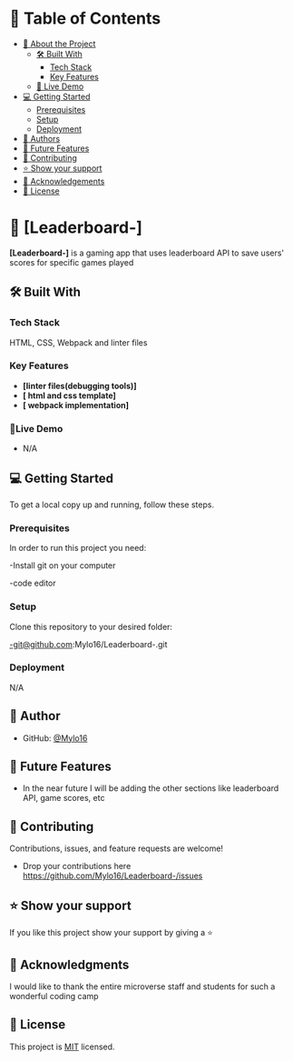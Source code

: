 # 📗 Table of Contents

- [📖 About the Project](#about-project)
  - [🛠 Built With](#built-with)
    - [Tech Stack](#tech-stack)
    - [Key Features](#key-features)
  - [🚀 Live Demo](#live-demo)
- [💻 Getting Started](#getting-started)
  - [Prerequisites](#prerequisites)
  - [Setup](#setup)
  - [Deployment](#triangular_flag_on_post-deployment)
- [👥 Authors](#authors)
- [🔭 Future Features](#future-features)
- [🤝 Contributing](#contributing)
- [⭐️ Show your support](#support)
- [🙏 Acknowledgements](#acknowledgements)
- [📝 License](#license)

# 📖 [Leaderboard-] <a name="about-project"></a>

**[Leaderboard-]** is a gaming app that uses leaderboard API to save users' scores for specific games played

## 🛠 Built With <a name="built-with"></a>

### Tech Stack <a name="tech-stack"></a>

HTML, CSS, Webpack and linter files

### Key Features <a name="key-features"></a>

- **[linter files(debugging tools)]**
- **[ html and css template]**
- **[ webpack implementation]**


### 🚀Live Demo <a name="live-demo"></a>

- N/A



## 💻 Getting Started <a name="getting-started"></a>

To get a local copy up and running, follow these steps.

### Prerequisites

In order to run this project you need:

-Install git on your computer

-code editor


### Setup

Clone this repository to your desired folder:

-git@github.com:Mylo16/Leaderboard-.git

### Deployment

N/A


## 👥 Author <a name="authors"></a>


- GitHub: [@Mylo16](https://github.com/Mylo16)

## 🔭 Future Features <a name="future-features"></a>

- In the near future I will be adding the other sections like leaderboard API, game scores, etc

## 🤝 Contributing <a name="contributing"></a>

Contributions, issues, and feature requests are welcome!
- Drop your contributions here https://github.com/Mylo16/Leaderboard-/issues

## ⭐️ Show your support <a name="support"></a>

If you like this project show your support by giving a ⭐️

## 🙏 Acknowledgments <a name="acknowledgements"></a>

I would like to thank the entire microverse staff and students for such a wonderful coding camp

## 📝 License <a name="license"></a>

This project is [MIT](./MIT.md) licensed.
